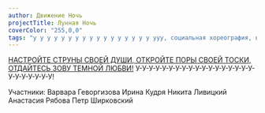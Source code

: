 ```yaml
---
author: Движение Ночь
projectTitle: Лунная Ночь
coverColor: "255,0,0"
tags: "у у у у у у у у у у у у у у у у у ууу, социальная хореография, вчерашний неотчужденный праздник, рассеянная коллективность, спортивный интерес, эксплуатация скрытой мотивации, контингентность"
---
```


[НАСТРОЙТЕ СТРУНЫ СВОЕЙ ДУШИ, ОТКРОЙТЕ ПОРЫ СВОЕЙ ТОСКИ, ОТДАЙТЕСЬ ЗОВУ ТЕМНОЙ ЛЮБВИ!][1]
У-У-У-У-У-У-У-У-У-У-У-У-У-У-У-У-У-У-У-У-У-У-У-У-У!

Участники:
Варвара Геворгизова
Ирина Кудря
Никита Ливицкий
Анастасия Рябова
Петр Ширковский

[1]:	https://docs.google.com/spreadsheets/d/1GdybxXPAEA0ffuAYGo9Rb-hGfRQFyq-mLhZq_0tRH-c/edit#gid=17508496

